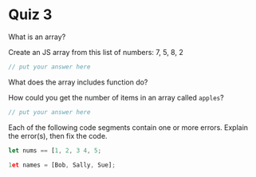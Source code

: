 # Quiz 3

What is an array?

Create an JS array from this list of numbers: 7, 5, 8, 2

```js
// put your answer here
```

What does the array includes function do?

How could you get the number of items in an array called `apples`?

```js
// put your answer here
```

Each of the following code segments contain one or more errors. Explain the error(s), then fix the code.

```js
let nums == [1, 2, 3 4, 5;
```

```js
1et names = [Bob, Sally, Sue];
```
